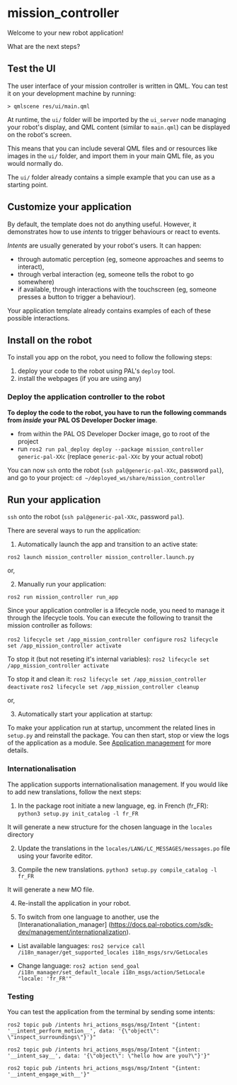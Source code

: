 mission_controller
====================

Welcome to your new robot application!

What are the next steps?

## Test the UI

The user interface of your mission controller is written in QML. You can test it on your
development machine by running:

```
> qmlscene res/ui/main.qml
```

At runtime, the `ui/` folder will be imported by the `ui_server` node
managing your robot's display, and QML content (similar to `main.qml`) can be displayed
on the robot's screen.

This means that you can include several QML files and or resources like images in the 
`ui/` folder, and import them in your main QML file, as you would normally do.

The `ui/` folder already contains a simple example that you can use as a
starting point.

## Customize your application

By default, the template does not do anything useful. However, it demonstrates
how to use *intents* to trigger behaviours or react to events.

*Intents* are usually generated by your robot's users. It can happen:
- through automatic perception (eg, someone approaches and seems to interact),
- through verbal interaction (eg, someone tells the robot to go somewhere)
- if available, through interactions with the touchscreen (eg, someone presses
  a button to trigger a behaviour).

Your application template already contains examples of each of these possible
interactions.

## Install on the robot

To install you app on the robot, you need to follow the following steps:

1. deploy your code to the robot using PAL's `deploy` tool.
2. install the webpages (if you are using any)

### Deploy the application controller to the robot

**To deploy the code to the robot, you have to run the following commands from
*inside* your PAL OS Developer Docker image**.

- from within the PAL OS Developer Docker image, go to root of the project
- run `ros2 run pal_deploy deploy --package mission_controller generic-pal-XXc` (replace `generic-pal-XXc` by your actual robot)

You can now `ssh` onto the robot (`ssh pal@generic-pal-XXc`, password
`pal`), and go to your project: `cd ~/deployed_ws/share/mission_controller`


## Run your application

`ssh` onto the robot (`ssh pal@generic-pal-XXc`, password `pal`).

There are several ways to run the application:

1. Automatically launch the app and transition to an active state:

`ros2 launch mission_controller mission_controller.launch.py`

or, 

2. Manually run your application:

`ros2 run mission_controller run_app`

Since your application controller is a lifecycle node, you need to manage it
through the lifecycle tools. You can execute the following to transit the
mission controller as follows:

``ros2 lifecycle set /app_mission_controller configure``
``ros2 lifecycle set /app_mission_controller activate``

To stop it (but not reseting it's internal variables):
``ros2 lifecycle set /app_mission_controller activate``

To stop it and clean it:
``ros2 lifecycle set /app_mission_controller deactivate``
``ros2 lifecycle set /app_mission_controller cleanup``

or, 

3. Automatically start your application at startup:

To make your application run at startup, uncomment the related lines in
`setup.py` and reinstall the package. You can then start, stop or view the logs
of the application as a module. See [Application
management](https://docs.pal-robotics.com/sdk-dev/management/application-management)
for more details. 

### Internationalisation

The application supports internationalisation management. If you would like to add new translations, follow the next steps:

1. In the package root initiate a new language, eg. in French (fr_FR):
``python3 setup.py init_catalog -l fr_FR``

It will generate a new structure for the chosen language in the ``locales`` directory

2. Update the translations in the ``locales/LANG/LC_MESSAGES/messages.po`` file using your favorite editor.

3. Compile the new translations.
``python3 setup.py compile_catalog -l fr_FR``

It will generate a new MO file. 

4. Re-install the application in your robot.

5. To switch from one language to another, use the [Interanationaliation_manager] (https://docs.pal-robotics.com/sdk-dev/management/internationalization).

- List available languages:
``ros2 service call /i18n_manager/get_supported_locales i18n_msgs/srv/GetLocales``

- Change language:
``ros2 action send_goal /i18n_manager/set_default_locale i18n_msgs/action/SetLocale "locale: 'fr_FR'"``

### Testing

You can test the application from the terminal by sending some intents:

```
ros2 topic pub /intents hri_actions_msgs/msg/Intent "{intent: '__intent_perform_motion__', data: '{\"object\": \"inspect_surroundings\"}'}"
```

```
ros2 topic pub /intents hri_actions_msgs/msg/Intent "{intent: '__intent_say__', data: '{\"object\": \"hello how are you?\"}'}"
```

```
ros2 topic pub /intents hri_actions_msgs/msg/Intent "{intent: '__intent_engage_with__'}"
```
